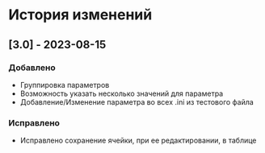 # История изменений

## [3.0] - 2023-08-15
### Добавлено
- Группировка параметров
- Возможность указать несколько значений для параметра
- Добавление/Изменение параметра во всех .ini из тестового файла

### Исправлено
- Исправлено сохранение ячейки, при ее редактировании, в таблице
